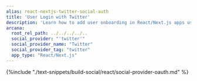 ```yaml
---
alias: react-nextjs-twitter-social-auth
title: 'User Login with Twitter'
description: 'Learn how to add user onboarding in React/Next.js apps using custom login UI and Twitter as the social login provider.'
arcana:
  root_rel_path: ../../../../..
  social_provider: "'twitter'"
  social_provider_name: "Twitter"
  social_provider_tag: "twitter"
  app_type: "React/Next.js"
---
```


{%include "./text-snippets/build-social/react/social-provider-oauth.md" %}